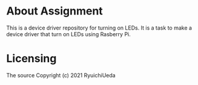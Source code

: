 # About Assignment
This is a device driver repository for turning on LEDs.
It is a task to make a device driver that turn on LEDs using Rasberry Pi.

# Licensing
The source
Copyright (c) 2021 RyuichiUeda
